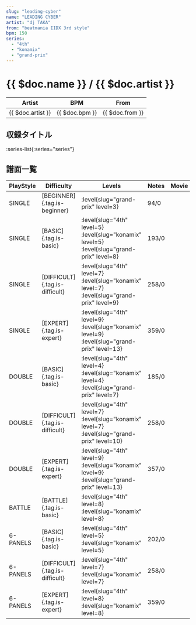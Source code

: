 ```yaml
---
slug: "leading-cyber"
name: "LEADING CYBER"
artist: "dj TAKA"
from: "beatmania IIDX 3rd style"
bpm: 150
series:
  - "4th"
  - "konamix"
  - "grand-prix"
---
```


# {{ $doc.name }} / {{ $doc.artist }}

|Artist|BPM|From|
|------|---|----|
|{{ $doc.artist }}|{{ $doc.bpm }}|{{ $doc.from }}|

## 収録タイトル

:series-list{:series="series"}

## 譜面一覧

|PlayStyle|Difficulty|Levels|Notes|Movie|
|---------|----------|------|-----|-----|
|SINGLE|[BEGINNER]{.tag.is-beginner}|<div class="field is-grouped is-grouped-multiline"> :level{slug="grand-prix" level=3}</div>|94/0||
|SINGLE|[BASIC]{.tag.is-basic}|<div class="field is-grouped is-grouped-multiline"> :level{slug="4th" level=5} :level{slug="konamix" level=5} :level{slug="grand-prix" level=8}</div>|193/0||
|SINGLE|[DIFFICULT]{.tag.is-difficult}|<div class="field is-grouped is-grouped-multiline"> :level{slug="4th" level=7} :level{slug="konamix" level=7} :level{slug="grand-prix" level=9}</div>|258/0||
|SINGLE|[EXPERT]{.tag.is-expert}|<div class="field is-grouped is-grouped-multiline"> :level{slug="4th" level=9} :level{slug="konamix" level=9} :level{slug="grand-prix" level=13}</div>|359/0||
|DOUBLE|[BASIC]{.tag.is-basic}|<div class="field is-grouped is-grouped-multiline"> :level{slug="4th" level=4} :level{slug="konamix" level=4} :level{slug="grand-prix" level=7}</div>|185/0||
|DOUBLE|[DIFFICULT]{.tag.is-difficult}|<div class="field is-grouped is-grouped-multiline"> :level{slug="4th" level=7} :level{slug="konamix" level=7} :level{slug="grand-prix" level=10}</div>|258/0||
|DOUBLE|[EXPERT]{.tag.is-expert}|<div class="field is-grouped is-grouped-multiline"> :level{slug="4th" level=9} :level{slug="konamix" level=9} :level{slug="grand-prix" level=13}</div>|357/0||
|BATTLE|[BATTLE]{.tag.is-basic}|<div class="field is-grouped is-grouped-multiline"> :level{slug="4th" level=8} :level{slug="konamix" level=8}</div>|||
|6-PANELS|[BASIC]{.tag.is-basic}|<div class="field is-grouped is-grouped-multiline"> :level{slug="4th" level=5} :level{slug="konamix" level=5}</div>|202/0||
|6-PANELS|[DIFFICULT]{.tag.is-difficult}|<div class="field is-grouped is-grouped-multiline"> :level{slug="4th" level=7} :level{slug="konamix" level=7}</div>|258/0||
|6-PANELS|[EXPERT]{.tag.is-expert}|<div class="field is-grouped is-grouped-multiline"> :level{slug="4th" level=8} :level{slug="konamix" level=8}</div>|359/0||

